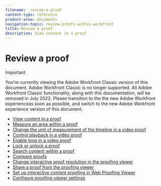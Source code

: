 ```yaml
---
filename: _review-a-proof
content-type: reference
product-area: documents
navigation-topic: review-proofs-within-workfront
title: Review a proof
description: View content in a proof
---
```


# Review a proof

>[!IMPORTANT]
>
>You're currently viewing the Adobe Workfront Classic version of this document. Adobe Workfront Classic is no longer supported. All Adobe Workfront Classic functionality, along with this documentation, will be removed in July 2022. Please transition to the the new Adobe Workfront experienceas soon as possible, and switch to the new Adobe Workfront experience version of this document.

* [View content in a proof](../../../../review-and-approve-work/proofing/reviewing-proofs-within-workfront/review-a-proof/view-a-proof.md) 
* [Measure an area within a proof](../../../../review-and-approve-work/proofing/reviewing-proofs-within-workfront/review-a-proof/measure-an-area-proof.md) 
* [Change the unit of measurement of the timeline in a video proof](../../../../review-and-approve-work/proofing/reviewing-proofs-within-workfront/review-a-proof/change-unit-of-measurement-video.md) 
* [Control playback in a video proof](../../../../review-and-approve-work/proofing/reviewing-proofs-within-workfront/review-a-proof/control-playback-video.md) 
* [Enable loop in a video proof](../../../../review-and-approve-work/proofing/reviewing-proofs-within-workfront/review-a-proof/enable-loop-video.md) 
* [Lock or unlock a proof](../../../../review-and-approve-work/proofing/reviewing-proofs-within-workfront/review-a-proof/lock-or-unlock-proof.md) 
* [Search content within a proof](../../../../review-and-approve-work/proofing/reviewing-proofs-within-workfront/review-a-proof/search-in-a-proof.md) 
* [Compare proofs](../../../../review-and-approve-work/proofing/reviewing-proofs-within-workfront/review-a-proof/compare-proofs.md) 
* [Change interactive proof resolution in the proofing viewer](../../../../review-and-approve-work/proofing/reviewing-proofs-within-workfront/review-a-proof/view-interactive-content-as-it-appears-in-device.md) 
* [Share a proof from the proofing viewer](../../../../review-and-approve-work/proofing/reviewing-proofs-within-workfront/review-a-proof/share-a-proof-in-proofing-viewer.md) 
* [Set up interactive content proofing in Web Proofing Viewer](../../../../review-and-approve-work/proofing/reviewing-proofs-within-workfront/review-a-proof/interactive-content-in-web-viewer.md) 
* [Configure proofing viewer settings](../../../../review-and-approve-work/proofing/reviewing-proofs-within-workfront/configure-proofing-viewer-settings.md)

&nbsp;
